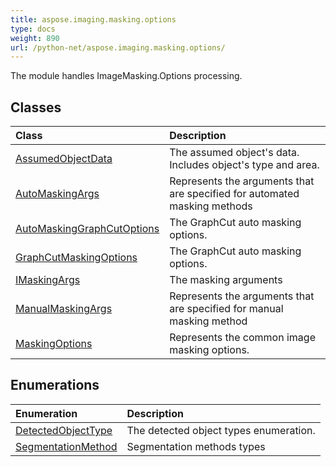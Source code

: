 ```yaml
---
title: aspose.imaging.masking.options
type: docs
weight: 890
url: /python-net/aspose.imaging.masking.options/
---
```



The module handles ImageMasking.Options processing.

## **Classes**
| **Class** | **Description** |
| :- | :- |
| [AssumedObjectData](/imaging/python-net/aspose.imaging.masking.options/assumedobjectdata/) | The assumed object's data. Includes object's type and area. |
| [AutoMaskingArgs](/imaging/python-net/aspose.imaging.masking.options/automaskingargs/) | Represents the arguments that are specified for automated masking methods |
| [AutoMaskingGraphCutOptions](/imaging/python-net/aspose.imaging.masking.options/automaskinggraphcutoptions/) | The GraphCut auto masking options. |
| [GraphCutMaskingOptions](/imaging/python-net/aspose.imaging.masking.options/graphcutmaskingoptions/) | The GraphCut auto masking options. |
| [IMaskingArgs](/imaging/python-net/aspose.imaging.masking.options/imaskingargs/) | The masking arguments |
| [ManualMaskingArgs](/imaging/python-net/aspose.imaging.masking.options/manualmaskingargs/) | Represents the arguments that are specified for manual masking method |
| [MaskingOptions](/imaging/python-net/aspose.imaging.masking.options/maskingoptions/) | Represents the common image masking options. |
## **Enumerations**
| **Enumeration** | **Description** |
| :- | :- |
| [DetectedObjectType](/imaging/python-net/aspose.imaging.masking.options/detectedobjecttype/) | The detected object types enumeration. |
| [SegmentationMethod](/imaging/python-net/aspose.imaging.masking.options/segmentationmethod/) | Segmentation methods types |
